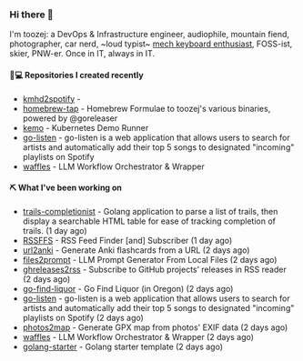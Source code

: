 ### Hi there 👋

I'm toozej: a DevOps & Infrastructure engineer, audiophile, mountain fiend, photographer, car nerd, ~loud typist~ [mech keyboard enthusiast](https://github.com/toozej/keebs), FOSS-ist, skier, PNW-er. Once in IT, always in IT.

#### 👨💻 Repositories I created recently

- [kmhd2spotify](https://github.com/toozej/kmhd2spotify) - 
- [homebrew-tap](https://github.com/toozej/homebrew-tap) - Homebrew Formulae to toozej's various binaries, powered by @goreleaser
- [kemo](https://github.com/toozej/kemo) - Kubernetes Demo Runner
- [go-listen](https://github.com/toozej/go-listen) - go-listen is a web application that allows users to search for artists and automatically add their top 5 songs to designated "incoming" playlists on Spotify
- [waffles](https://github.com/toozej/waffles) - LLM Workflow Orchestrator & Wrapper

#### ⛏️ What I've been working on

- [trails-completionist](https://github.com/toozej/trails-completionist) - Golang application to parse a list of trails, then display a searchable HTML table for ease of tracking completion of trails. (1 day ago)
- [RSSFFS](https://github.com/toozej/RSSFFS) - RSS Feed Finder [and] Subscriber (1 day ago)
- [url2anki](https://github.com/toozej/url2anki) - Generate Anki flashcards from a URL (2 days ago)
- [files2prompt](https://github.com/toozej/files2prompt) - LLM Prompt Generator From Local Files (2 days ago)
- [ghreleases2rss](https://github.com/toozej/ghreleases2rss) - Subscribe to GitHub projects’ releases in RSS reader (2 days ago)
- [go-find-liquor](https://github.com/toozej/go-find-liquor) - Go Find Liquor (in Oregon) (2 days ago)
- [go-listen](https://github.com/toozej/go-listen) - go-listen is a web application that allows users to search for artists and automatically add their top 5 songs to designated "incoming" playlists on Spotify (2 days ago)
- [photos2map](https://github.com/toozej/photos2map) - Generate GPX map from photos' EXIF data (2 days ago)
- [waffles](https://github.com/toozej/waffles) - LLM Workflow Orchestrator & Wrapper (2 days ago)
- [golang-starter](https://github.com/toozej/golang-starter) - Golang starter template (2 days ago)
